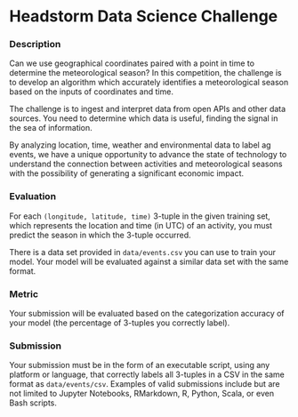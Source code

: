 # Headstorm Data Science Challenge

### Description

Can we use geographical coordinates paired with a point in time to determine the meteorological season?
In this competition, the challenge is to develop an algorithm which accurately identifies
a meteorological season based on the inputs of coordinates and time.

The challenge is to ingest and interpret data from open APIs and other data sources. You need to determine
which data is useful, finding the signal in the sea of information.

By analyzing location, time, weather and environmental data to label ag events, we have a unique
opportunity to advance the state of technology to understand the connection between 
activities and meteorological seasons with the possibility of generating a significant economic impact.

### Evaluation
For each `(longitude, latitude, time)` 3-tuple in the given training set, which represents the location and time 
(in UTC) of an activity, you must predict the season in which the 3-tuple occurred.

There is a data set provided in `data/events.csv` you can use to train your model.  Your model
will be evaluated against a similar data set with the same format.

### Metric
Your submission will be evaluated based on the categorization accuracy of your model 
(the percentage of 3-tuples you correctly label).

### Submission
Your submission must be in the form of an executable script, using any platform or language, that correctly
labels all 3-tuples in a CSV in the same format as `data/events/csv`.  Examples of valid submissions
include but are not limited to Jupyter Notebooks, RMarkdown, R, Python, Scala, or even Bash scripts.
